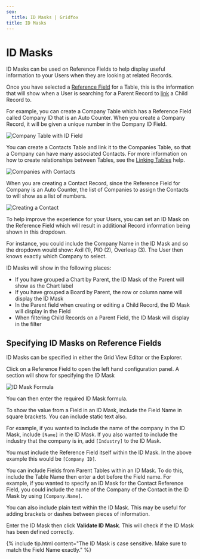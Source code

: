 ```yaml
---
seo:
  title: ID Masks | Gridfox
title: ID Masks
---
```

# ID Masks

ID Masks can be used on Reference Fields to help display useful information to your Users when they are looking at related Records.

Once you have selected a [Reference Field](/building-a-project/reference-fields) for a Table, this is the information that will show when a User is searching for a Parent Record to [link](/building-a-project/linking-tables) a Child Record to.

For example, you can create a Company Table which has a Reference Field called Company ID that is an Auto Counter. When you create a Company Record, it will be given a unique number in the Company ID Field.

![Company Table with ID Field](/assets/images/company-id-field.jpg "Company Table with ID Field")

You can create a Contacts Table and link it to the Companies Table, so that a Company can have many associated Contacts. For more information on how to create relationships between Tables, see the [Linking Tables](/building-a-project/linking-tables) help.

![Companies with Contacts](/assets/images/companies-with-contacts.jpg "Companies with Contacts")

When you are creating a Contact Record, since the Reference Field for Company is an Auto Counter, the list of Companies to assign the Contacts to will show as a list of numbers.

![Creating a Contact](/assets/images/creating-contact.jpg "Creating a Contact")

To help improve the experience for your Users, you can set an ID Mask on the Reference Field which will result in additional Record information being shown in this dropdown.

For instance, you could include the Company Name in the ID Mask and so the dropdown would show: Axil (1), PIO (2), Overleap (3). The User then knows exactly which Company to select.

ID Masks will show in the following places:

* If you have grouped a Chart by Parent, the ID Mask of the Parent will show as the Chart label
* If you have grouped a Board by Parent, the row or column name will display the ID Mask
* In the Parent field when creating or editing a Child Record, the ID Mask will display in the Field
* When filtering Child Records on a Parent Field, the ID Mask will display in the filter

## Specifying ID Masks on Reference Fields

ID Masks can be specified in either the Grid View Editor or the Explorer.

Click on a Reference Field to open the left hand configuration panel. A section will show for specifying the ID Mask 

![ID Mask Formula](/assets/images/id-mask_rs.jpg "ID Mask Formula")

You can then enter the required ID Mask formula.

To show the value from a Field in an ID Mask, include the Field Name in square brackets. You can include static text also.

For example, if you wanted to include the name of the company in the ID Mask, include `[Name]` in the ID Mask. If you also wanted to include the industry that the company is in, add `[Industry]` to the ID Mask.

You must include the Reference Field itself within the ID Mask. In the above example this would be `[Company ID]`.

You can include Fields from Parent Tables within an ID Mask. To do this, include the Table Name then enter a dot before the Field name. For example, if you wanted to specify an ID Mask for the Contact Reference Field, you could include the name of the Company of the Contact in the ID Mask by using `[Company.Name]`.

You can also include plain text within the ID Mask. This may be useful for adding brackets or dashes between pieces of information.

Enter the ID Mask then click **Validate ID Mask**. This will check if the ID Mask has been defined correctly.

{% include tip.html content="The ID Mask is case sensitive. Make sure to match the Field Name exactly." %}